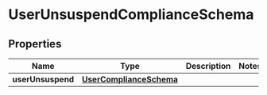 

# UserUnsuspendComplianceSchema


## Properties

| Name | Type | Description | Notes |
|------------ | ------------- | ------------- | -------------|
|**userUnsuspend** | [**UserComplianceSchema**](UserComplianceSchema.md) |  |  |




